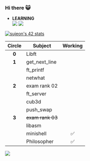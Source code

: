 ### Hi there 😺

<!--
**sujeon42/sujeon42** is a ✨ _special_ ✨ repository because its `README.md` (this file) appears on your GitHub profile.

Here are some ideas to get you started:
-->

- **LEARNING**  
<img src="https://img.shields.io/badge/C-orange?style=square&logo=C&logoColor=white"/></a>
<img src="https://img.shields.io/badge/Python-3766AB?style=square&logo=Python&logoColor=white"/></a>

[![sujeon's 42 stats](https://badge42.herokuapp.com/api/stats/sujeon?privacyEmail=true)](https://github.com/JaeSeoKim/badge42)

| Circle | Subject | Working |
| :--: | --- | :--: |
| **0** | Libft          |    |
| **1** | get_next_line  |    |
|   | ft_printf      |    |
|   | netwhat        |    |
| **2** | exam rank 02   |    |
|   | ft_server      |    |
|   | cub3d          |    |
|   | push_swap      |    |
| **3** | ~~exam rank 03~~   |    |
|   | libasm         |    |
|   | minishell      | ✅ |
|   | Philosopher    | ✅ |


<img src="http://mazassumnida.wtf/api/v2/generate_badge?boj=sinmoc0619">
